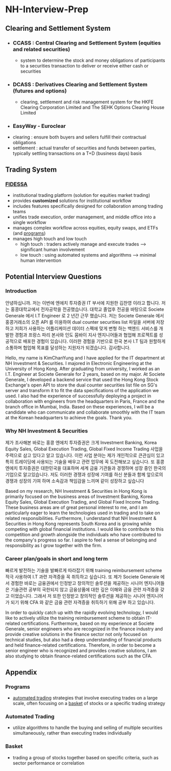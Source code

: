 # NH-Interview-Prep

## Clearing and Settlement System

- ### CCASS : Central Clearing and Settlement System (equities and related securities)
  - system to determine the stock and money obligations of participants to a securities transaction to deliver or receive either cash or securities
- ### DCASS : Derivatives Clearing and Settlement System (futures and options)
  - clearing, settlement and risk management system for the HKFE Clearing Corporation Limited and The SEHK Options Clearing House Limited
- ### EasyWay - Euroclear
- clearing : ensure both buyers and sellers fulfill their contractual obligations
- settlement : actual transfer of securities and funds between parties, typically settling transactions on a T+D (business days) basis

## Trading System

### [FIDESSA](https://iongroup.com/products/markets/fidessa/)

- institutional trading platform (solution for equities market trading)
- provides **customized** solutions for institutional workflow
- includes features specifically designed for collaboration among trading teams
- unifies trade execution, order management, and middle office into a single workflow
- manages complex workflow across equities, equity swaps, and ETFs (and [programs](#Programs))
- manages high touch and low touch
  - high touch : traders actively manage and execute trades --> significant human involvement
  - low touch : using automated systems and algorithms --> minimal human intervention

## Potential Interview Questions

### Introduction

안녕하십니까. 저는 이번에 엔에치 투자증권 IT 부서에 지원한 김찬영 이라고 합니다.
저는 홍콩대학교에서 전자공학을 전공했습니다. 대학교 졸업후 전공을 바탕으로 Societe Generale 에서 I.T Engineer 로 2 년간 근무 했습니다.
저는 Societe Generale 에서 홍콩거래소의 오픈 API 를 이용하여 dual counter securities list 파일을 서버에 저장하고 저희가 사용하는 어플리케이션 데이터 스펙에 맞게 변형 하는 백엔드 서비스를 개발한 경험과
프랑스 파리 본사와 인도 뭄바이 지사 엔지니어들과 협업해 프로젝트를 성공적으로 배포한 경험이 있습니다.
이러한 경험을 기반으로 한국 본사 I.T 팀과 원할하게 소통하며 협업해 목표를 달성하는 지원자가 되겠습니다. 감사합니다.

Hello, my name is KimChanYung and I have applied for the IT department at NH Investment & Securities. I majored in Electronic Engineering at the University of Hong Kong. After graduating from university, I worked as an I.T. Engineer at Societe Generale for 2 years, based on my major. At Societe Generale, I developed a backend service that used the Hong Kong Stock Exchange's open API to store the dual counter securities list file on SG's server and transform it to fit the data specifications of the application we used. I also had the experience of successfully deploying a project in collaboration with engineers from the headquarters in Paris, France and the branch office in Mumbai, India. Based on these experiences, I will be a candidate who can communicate and collaborate smoothly with the IT team at the Korean headquarters to achieve the goals. Thank you.

### Why NH Investment & Securities

제가 조사해본 바로는 홍콩 엔에치 투자증권은 크게 Investment Banking, Korea Equity Sales, Global Execution Trading, Global Fixed Income Trading 사업을 주력으로 삼고 있다고 알고 있습니다.
이런 사업 분야는 제가 개인적으로 큰관심이 있고 특히 트레이딩에 사용되는 기술을 배우고 관련 업무에 꼭 도전해보고 싶습니다.
또 홍콩 엔에치 투자증권은 대한민국을 대표하며 세계 금융 기관들과 경쟁하며 성장 중인 한국의 기업으로 알고있습니다.
저도 이러한 경쟁과 성장에 기여를 하신 분들과 함께 앞으로의 경쟁과 성장의 기여 하며 소속감과 책임감을 느끼며 같이 성장하고 싶습니다

Based on my research, NH Investment & Securities in Hong Kong is primarily focused on the business areas of Investment Banking, Korea Equity Sales, Global Execution Trading, and Global Fixed Income Trading. These business areas are of great personal interest to me, and I am particularly eager to learn the technologies used in trading and to take on related responsibilities. Furthermore, I understand that NH Investment & Securities in Hong Kong represents South Korea and is growing while competing with global financial institutions. I would like to contribute to this competition and growth alongside the individuals who have contributed to the company's progress so far. I aspire to feel a sense of belonging and responsibility as I grow together with the firm.

### Career plan/goals in short and long term

빠르게 발전하는 기술을 발빠르게 따라잡기 위해 training reimbursement scheme 적극 사용하여 I.T 과련 자격증을 꼭 취득하고 싶습니다.
또 제가 Societe Generale 에서 경험한 바로는 금융권에서 인정받고 창의적인 솔루션을 제공하는 시니어 엔지니어들은 기술관련 공부의 국한되지 않고 금융상품에 대한 깊은 이해와 금융 관련 자격증을 갖고 이었습니다.
그래서 저 또한 인정받고 창의적인 솔루션을 제공하는 시니어 엔지니어가 되기 위해 CFA 와 같은 금융 관련 자격증을 취득하기 위해 공부 하고 있습니다.

In order to quickly catch up with the rapidly evolving technology, I would like to actively utilize the training reimbursement scheme to obtain IT-related certifications. Furthermore, based on my experience at Societe Generale, senior engineers who are recognized in the finance industry and provide creative solutions in the finance sector not only focused on technical studies, but also had a deep understanding of financial products and held finance-related certifications. Therefore, in order to become a senior engineer who is recognized and provides creative solutions, I am also studying to obtain finance-related certifications such as the CFA.

## Appendix

### Programs

- [automated trading](#Automated-Trading) strategies that involve executing trades on a large scale, often focusing on a [basket](#Basket) of stocks or a specific trading strategy

### Automated Trading

- utilize algorithms to handle the buying and selling of multiple securities simultaneously, rather than executing trades individually

### Basket

- trading a group of stocks together based on specific criteria, such as sector performance or correlation
